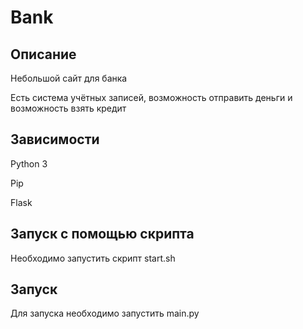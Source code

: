 # Bank
## Описание
Небольшой сайт для банка

Есть система учётных записей, возможность отправить деньги и возможность взять кредит

## Зависимости
Python 3

Pip

Flask
## Запуск с помощью скрипта
Необходимо запустить скрипт start.sh
## Запуск
Для запуска необходимо запустить main.py